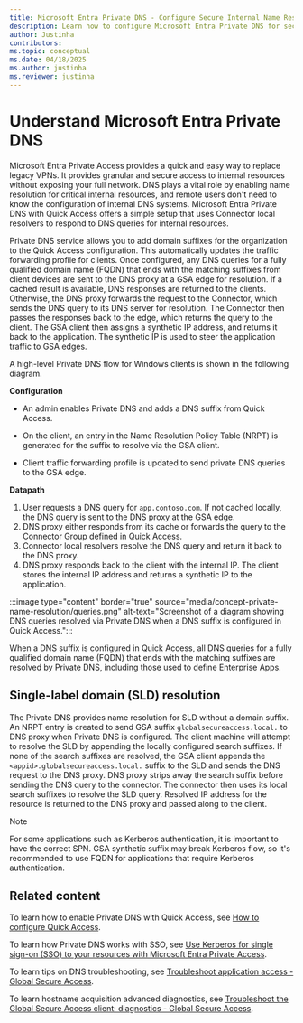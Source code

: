 ```yaml
---  
title: Microsoft Entra Private DNS - Configure Secure Internal Name Resolution  
description: Learn how to configure Microsoft Entra Private DNS for secure and efficient internal DNS query resolution, replacing legacy VPNs with granular access.  
author: Justinha  
contributors:  
ms.topic: conceptual  
ms.date: 04/18/2025  
ms.author: justinha  
ms.reviewer: justinha  
---  
```


# Understand Microsoft Entra Private DNS

Microsoft Entra Private Access provides a quick and easy way to replace legacy VPNs. It provides granular and secure access to internal resources without exposing your full network. DNS plays a vital role by enabling name resolution for critical internal resources, and remote users don't need to know the configuration of internal DNS systems. Microsoft Entra Private DNS with Quick Access offers a simple setup that uses Connector local resolvers to respond to DNS queries for internal resources.

Private DNS service allows you to add domain suffixes for the organization to the Quick Access configuration. This automatically updates the traffic forwarding profile for clients. Once configured, any DNS queries for a fully qualified domain name (FQDN) that ends with the matching suffixes from client devices are sent to the DNS proxy at a GSA edge for resolution. If a cached result is available, DNS responses are returned to the clients. Otherwise, the DNS proxy forwards the request to the Connector, which sends the DNS query to its DNS server for resolution. The Connector then passes the responses back to the edge, which returns the query to the client. The GSA client then assigns a synthetic IP address, and returns it back to the application. The synthetic IP is used to steer the application traffic to GSA edges.

A high-level Private DNS flow for Windows clients is shown in the following diagram.


**Configuration**

- An admin enables Private DNS and adds a DNS suffix from Quick Access. 

- On the client, an entry in the Name Resolution Policy Table (NRPT) is generated for the suffix to resolve via the GSA client.

- Client traffic forwarding profile is updated to send private DNS queries to the GSA edge. 


**Datapath**

1. User requests a DNS query for `app.contoso.com`. If not cached locally, the DNS query is sent to the DNS proxy at the GSA edge. 
1. DNS proxy either responds from its cache or forwards the query to the Connector Group defined in Quick Access.  
1. Connector local resolvers resolve the DNS query and return it back to the DNS proxy. 
1. DNS proxy responds back to the client with the internal IP. The client stores the internal IP address and returns a synthetic IP to the application.



:::image type="content" border="true" source="media/concept-private-name-resolution/queries.png" alt-text="Screenshot of a diagram showing DNS queries resolved via Private DNS when a DNS suffix is configured in Quick Access."::: 

When a DNS suffix is configured in Quick Access, all DNS queries for a fully qualified domain name (FQDN) that ends with the matching suffixes are resolved by Private DNS, including those used to define Enterprise Apps.

## Single-label domain (SLD) resolution

The Private DNS provides name resolution for SLD without a domain suffix. An NRPT entry is created to send GSA suffix `globalsecureaccess.local.` to DNS proxy when Private DNS is configured. The client machine will attempt to resolve the SLD by appending the locally configured search suffixes. If none of the search suffixes are resolved, the GSA client appends the `<appid>.globalsecureaccess.local.` suffix to the SLD and sends the DNS request to the DNS proxy. DNS proxy strips away the search suffix before sending the DNS query to the connector. The connector then uses its local search suffixes to resolve the SLD query. Resolved IP address for the resource is returned to the DNS proxy and passed along to the client.

> [!NOTE]  
> For some applications such as Kerberos authentication, it is important to have the correct SPN. GSA synthetic suffix may break Kerberos flow, so it's recommended to use FQDN for applications that require Kerberos authentication.

## Related content 

To learn how to enable Private DNS with Quick Access, see [How to configure Quick Access](/entra/global-secure-access/how-to-configure-quick-access).

To learn how Private DNS works with SSO, see [Use Kerberos for single sign-on (SSO) to your resources with Microsoft Entra Private Access](/entra/global-secure-access/how-to-configure-kerberos-sso).

To learn tips on DNS troubleshooting, see [Troubleshoot application access - Global Secure Access](/entra/global-secure-access/troubleshoot-app-access#how-does-dns-work-with-global-secure-access).

To learn hostname acquisition advanced diagnostics, see [Troubleshoot the Global Secure Access client: diagnostics - Global Secure Access](/entra/global-secure-access/troubleshoot-global-secure-access-client-advanced-diagnostics#hostname-acquisition-tab).
